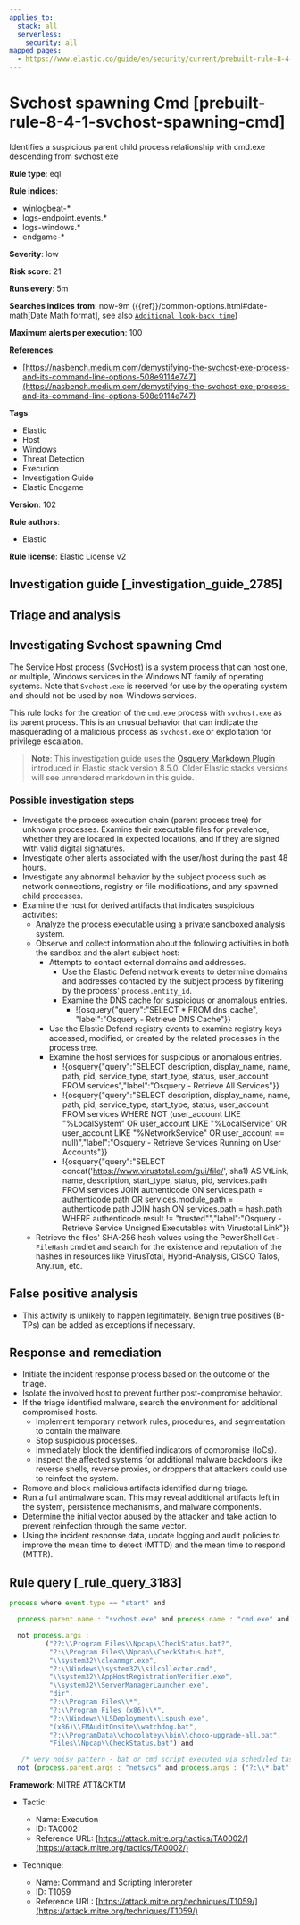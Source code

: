 ```yaml
---
applies_to:
  stack: all
  serverless:
    security: all
mapped_pages:
  - https://www.elastic.co/guide/en/security/current/prebuilt-rule-8-4-1-svchost-spawning-cmd.html
---
```


# Svchost spawning Cmd [prebuilt-rule-8-4-1-svchost-spawning-cmd]

Identifies a suspicious parent child process relationship with cmd.exe descending from svchost.exe

**Rule type**: eql

**Rule indices**:

* winlogbeat-*
* logs-endpoint.events.*
* logs-windows.*
* endgame-*

**Severity**: low

**Risk score**: 21

**Runs every**: 5m

**Searches indices from**: now-9m ({{ref}}/common-options.html#date-math[Date Math format], see also [`Additional look-back time`](docs-content://solutions/security/detect-and-alert/create-detection-rule.md#rule-schedule))

**Maximum alerts per execution**: 100

**References**:

* [https://nasbench.medium.com/demystifying-the-svchost-exe-process-and-its-command-line-options-508e9114e747](https://nasbench.medium.com/demystifying-the-svchost-exe-process-and-its-command-line-options-508e9114e747)

**Tags**:

* Elastic
* Host
* Windows
* Threat Detection
* Execution
* Investigation Guide
* Elastic Endgame

**Version**: 102

**Rule authors**:

* Elastic

**Rule license**: Elastic License v2

## Investigation guide [_investigation_guide_2785]

## Triage and analysis

## Investigating Svchost spawning Cmd

The Service Host process (SvcHost) is a system process that can host one, or multiple, Windows services in the Windows
NT family of operating systems. Note that `Svchost.exe` is reserved for use by the operating system and should not be
used by non-Windows services.

This rule looks for the creation of the `cmd.exe` process with `svchost.exe` as its parent process. This is an unusual
behavior that can indicate the masquerading of a malicious process as `svchost.exe` or exploitation for privilege
escalation.

> **Note**:
> This investigation guide uses the [Osquery Markdown Plugin](docs-content://solutions/security/investigate/run-osquery-from-investigation-guides.md) introduced in Elastic stack version 8.5.0. Older Elastic stacks versions will see unrendered markdown in this guide.

### Possible investigation steps

- Investigate the process execution chain (parent process tree) for unknown processes. Examine their executable files
for prevalence, whether they are located in expected locations, and if they are signed with valid digital signatures.
- Investigate other alerts associated with the user/host during the past 48 hours.
- Investigate any abnormal behavior by the subject process such as network connections, registry or file modifications,
and any spawned child processes.
- Examine the host for derived artifacts that indicates suspicious activities:
  - Analyze the process executable using a private sandboxed analysis system.
  - Observe and collect information about the following activities in both the sandbox and the alert subject host:
    - Attempts to contact external domains and addresses.
      - Use the Elastic Defend network events to determine domains and addresses contacted by the subject process by
      filtering by the process' `process.entity_id`.
      - Examine the DNS cache for suspicious or anomalous entries.
        - !{osquery{"query":"SELECT * FROM dns_cache", "label":"Osquery - Retrieve DNS Cache"}}
    - Use the Elastic Defend registry events to examine registry keys accessed, modified, or created by the related
    processes in the process tree.
    - Examine the host services for suspicious or anomalous entries.
      - !{osquery{"query":"SELECT description, display_name, name, path, pid, service_type, start_type, status, user_account FROM services","label":"Osquery - Retrieve All Services"}}
      - !{osquery{"query":"SELECT description, display_name, name, path, pid, service_type, start_type, status, user_account FROM services WHERE NOT (user_account LIKE "%LocalSystem" OR user_account LIKE "%LocalService" OR user_account LIKE "%NetworkService" OR user_account == null)","label":"Osquery - Retrieve Services Running on User Accounts"}}
      - !{osquery{"query":"SELECT concat('https://www.virustotal.com/gui/file/', sha1) AS VtLink, name, description, start_type, status, pid, services.path FROM services JOIN authenticode ON services.path = authenticode.path OR services.module_path = authenticode.path JOIN hash ON services.path = hash.path WHERE authenticode.result != "trusted"","label":"Osquery - Retrieve Service Unsigned Executables with Virustotal Link"}}
  - Retrieve the files' SHA-256 hash values using the PowerShell `Get-FileHash` cmdlet and search for the existence and
  reputation of the hashes in resources like VirusTotal, Hybrid-Analysis, CISCO Talos, Any.run, etc.


## False positive analysis

- This activity is unlikely to happen legitimately. Benign true positives (B-TPs) can be added as exceptions if necessary.

## Response and remediation

- Initiate the incident response process based on the outcome of the triage.
- Isolate the involved host to prevent further post-compromise behavior.
- If the triage identified malware, search the environment for additional compromised hosts.
  - Implement temporary network rules, procedures, and segmentation to contain the malware.
  - Stop suspicious processes.
  - Immediately block the identified indicators of compromise (IoCs).
  - Inspect the affected systems for additional malware backdoors like reverse shells, reverse proxies, or droppers that
  attackers could use to reinfect the system.
- Remove and block malicious artifacts identified during triage.
- Run a full antimalware scan. This may reveal additional artifacts left in the system, persistence mechanisms, and
malware components.
- Determine the initial vector abused by the attacker and take action to prevent reinfection through the same vector.
- Using the incident response data, update logging and audit policies to improve the mean time to detect (MTTD) and the
mean time to respond (MTTR).

## Rule query [_rule_query_3183]

```js
process where event.type == "start" and

  process.parent.name : "svchost.exe" and process.name : "cmd.exe" and

  not process.args :
         ("??:\\Program Files\\Npcap\\CheckStatus.bat?",
          "?:\\Program Files\\Npcap\\CheckStatus.bat",
          "\\system32\\cleanmgr.exe",
          "?:\\Windows\\system32\\silcollector.cmd",
          "\\system32\\AppHostRegistrationVerifier.exe",
          "\\system32\\ServerManagerLauncher.exe",
          "dir",
          "?:\\Program Files\\*",
          "?:\\Program Files (x86)\\*",
          "?:\\Windows\\LSDeployment\\Lspush.exe",
          "(x86)\\FMAuditOnsite\\watchdog.bat",
          "?:\\ProgramData\\chocolatey\\bin\\choco-upgrade-all.bat",
          "Files\\Npcap\\CheckStatus.bat") and

   /* very noisy pattern - bat or cmd script executed via scheduled tasks */
  not (process.parent.args : "netsvcs" and process.args : ("?:\\*.bat", "?:\\*.cmd"))
```

**Framework**: MITRE ATT&CKTM

* Tactic:

    * Name: Execution
    * ID: TA0002
    * Reference URL: [https://attack.mitre.org/tactics/TA0002/](https://attack.mitre.org/tactics/TA0002/)

* Technique:

    * Name: Command and Scripting Interpreter
    * ID: T1059
    * Reference URL: [https://attack.mitre.org/techniques/T1059/](https://attack.mitre.org/techniques/T1059/)



